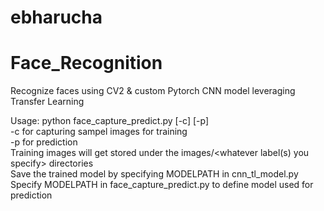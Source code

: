 # ebharucha

# Face_Recognition
Recognize faces using CV2 & custom Pytorch CNN model leveraging Transfer Learning

Usage: python face_capture_predict.py [-c] [-p]<br>
-c for capturing sampel images for training<br>
-p for prediction<br>
Training images will get stored under the images/<whatever label(s) you specify> directories<br>
Save the trained model by specifying MODELPATH in cnn_tl_model.py<br>
Specify MODELPATH in face_capture_predict.py to define model used for prediction<br>
